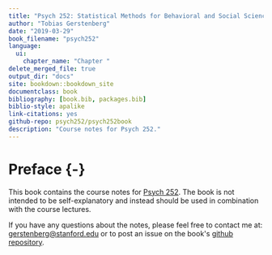 ```yaml
--- 
title: "Psych 252: Statistical Methods for Behavioral and Social Sciences"
author: "Tobias Gerstenberg"
date: "2019-03-29"
book_filename: "psych252"
language:
  ui:
    chapter_name: "Chapter "
delete_merged_file: true
output_dir: "docs"
site: bookdown::bookdown_site
documentclass: book
bibliography: [book.bib, packages.bib]
biblio-style: apalike
link-citations: yes
github-repo: psych252/psych252book
description: "Course notes for Psych 252."
---
```


# Preface {-}

This book contains the course notes for [Psych 252](https://psych252.github.io/). The book is not intended to be self-explanatory and instead should be used in combination with the course lectures. 

If you have any questions about the notes, please feel free to contact me at: gerstenberg@stanford.edu or to post an issue on the book's [github repository](https://github.com/psych252/psych252book). 



